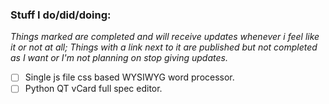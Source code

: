 ### Stuff I do/did/doing:

_Things marked are completed and will receive updates whenever i feel like it or not at all; Things with a link next to it are published but not completed as I want or I'm not planning on stop giving updates._

- [ ] Single js file css based WYSIWYG word processor.
- [ ] Python QT vCard full spec editor.

<!--
**gabriele-vargiu/gabriele-vargiu** is a ✨ _special_ ✨ repository because its `README.md` (this file) appears on your GitHub profile.

Here are some ideas to get you started:

- 🔭 I’m currently working on ...
- 🌱 I’m currently learning ...
- 👯 I’m looking to collaborate on ...
- 🤔 I’m looking for help with ...
- 💬 Ask me about ...
- 📫 How to reach me: ...
- 😄 Pronouns: ...
- ⚡ Fun fact: ...
-->

